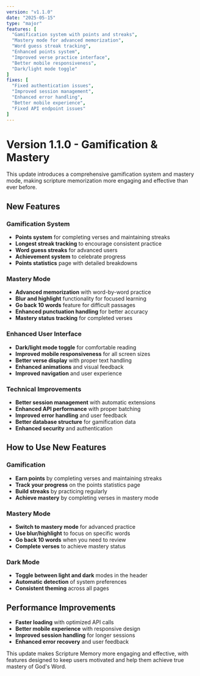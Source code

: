 ```yaml
---
version: "v1.1.0"
date: "2025-05-15"
type: "major"
features: [
  "Gamification system with points and streaks",
  "Mastery mode for advanced memorization",
  "Word guess streak tracking",
  "Enhanced points system",
  "Improved verse practice interface",
  "Better mobile responsiveness",
  "Dark/light mode toggle"
]
fixes: [
  "Fixed authentication issues",
  "Improved session management",
  "Enhanced error handling",
  "Better mobile experience",
  "Fixed API endpoint issues"
]
---
```


# Version 1.1.0 - Gamification & Mastery

This update introduces a comprehensive gamification system and mastery mode, making scripture memorization more engaging and effective than ever before.

## New Features

### Gamification System
- **Points system** for completing verses and maintaining streaks
- **Longest streak tracking** to encourage consistent practice
- **Word guess streaks** for advanced users
- **Achievement system** to celebrate progress
- **Points statistics** page with detailed breakdowns

### Mastery Mode
- **Advanced memorization** with word-by-word practice
- **Blur and highlight** functionality for focused learning
- **Go back 10 words** feature for difficult passages
- **Enhanced punctuation handling** for better accuracy
- **Mastery status tracking** for completed verses

### Enhanced User Interface
- **Dark/light mode toggle** for comfortable reading
- **Improved mobile responsiveness** for all screen sizes
- **Better verse display** with proper text handling
- **Enhanced animations** and visual feedback
- **Improved navigation** and user experience

### Technical Improvements
- **Better session management** with automatic extensions
- **Enhanced API performance** with proper batching
- **Improved error handling** and user feedback
- **Better database structure** for gamification data
- **Enhanced security** and authentication

## How to Use New Features

### Gamification
- **Earn points** by completing verses and maintaining streaks
- **Track your progress** on the points statistics page
- **Build streaks** by practicing regularly
- **Achieve mastery** by completing verses in mastery mode

### Mastery Mode
- **Switch to mastery mode** for advanced practice
- **Use blur/highlight** to focus on specific words
- **Go back 10 words** when you need to review
- **Complete verses** to achieve mastery status

### Dark Mode
- **Toggle between light and dark** modes in the header
- **Automatic detection** of system preferences
- **Consistent theming** across all pages

## Performance Improvements

- **Faster loading** with optimized API calls
- **Better mobile experience** with responsive design
- **Improved session handling** for longer sessions
- **Enhanced error recovery** and user feedback

This update makes Scripture Memory more engaging and effective, with features designed to keep users motivated and help them achieve true mastery of God's Word. 